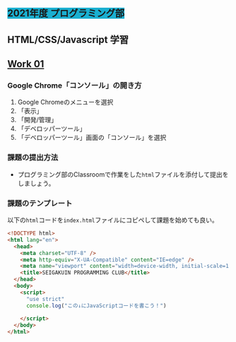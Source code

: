 ##  <span style="background: #1aafd0">2021年度 プログラミング部</span>

## HTML/CSS/Javascript 学習


## [Work 01](https://github.com/Seigakuin/todays_task/tree/master/docs/y2021/work-01.md)


### Google Chrome「コンソール」の開き方
1. Google Chromeのメニューを選択
2. 「表示」
3. 「開発/管理」
4. 「デベロッパーツール」
5. 「デベロッパーツール」画面の「コンソール」を選択


### 課題の提出方法
* プログラミング部のClassroomで作業をした`html`ファイルを添付して提出をしましょう。


### 課題のテンプレート
以下の`html`コードを`index.html`ファイルにコピペして課題を始めても良い。

```html
<!DOCTYPE html>
<html lang="en">
  <head>
    <meta charset="UTF-8" />
    <meta http-equiv="X-UA-Compatible" content="IE=edge" />
    <meta name="viewport" content="width=device-width, initial-scale=1.0" />
    <title>SEIGAKUIN PROGRAMMING CLUB</title>
  </head>
  <body>
    <script>
      "use strict"
      console.log("この↓にJavaScriptコードを書こう！")
      
    </script>
  </body>
</html>

```

